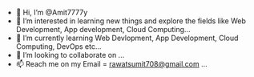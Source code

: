 - 👋 Hi, I’m @Amit7777y
- 👀 I’m interested in learning new things and explore the fields like Web Development, App development, Cloud Computing...
- 🌱 I’m currently learning Web Devlopment, App Development, Cloud Computing, DevOps etc...
- 💞️ I’m looking to collaborate on ...
- 📫 Reach me on my Email =  rawatsumit708@gmail.com   ...

<!---
Amit7777y/Amit7777y is a ✨ special ✨ repository because its `README.md` (this file) appears on your GitHub profile.
You can click the Preview link to take a look at your changes.
--->
